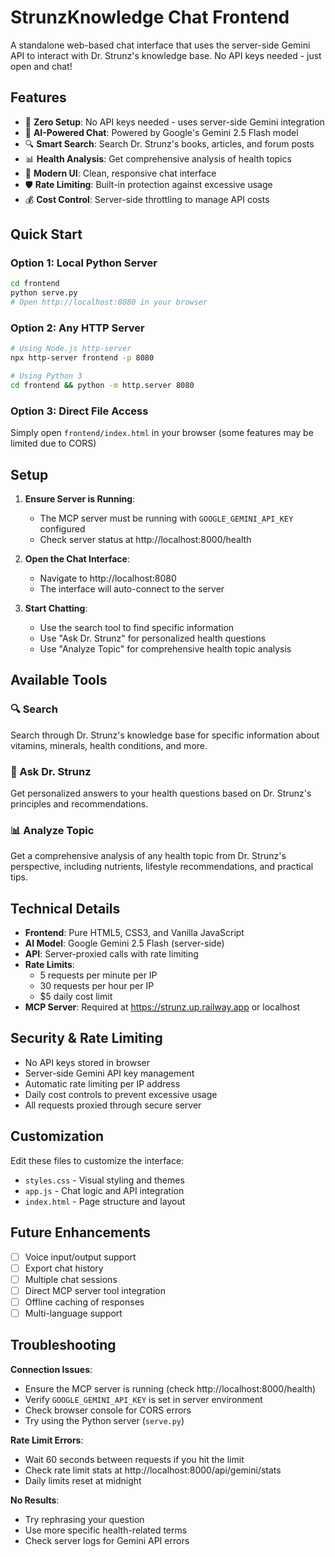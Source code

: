# StrunzKnowledge Chat Frontend

A standalone web-based chat interface that uses the server-side Gemini API to interact with Dr. Strunz's knowledge base. No API keys needed - just open and chat!

## Features

- 🚀 **Zero Setup**: No API keys needed - uses server-side Gemini integration
- 💬 **AI-Powered Chat**: Powered by Google's Gemini 2.5 Flash model
- 🔍 **Smart Search**: Search Dr. Strunz's books, articles, and forum posts
- 📊 **Health Analysis**: Get comprehensive analysis of health topics
- 🎨 **Modern UI**: Clean, responsive chat interface
- 🛡️ **Rate Limiting**: Built-in protection against excessive usage
- 💰 **Cost Control**: Server-side throttling to manage API costs

## Quick Start

### Option 1: Local Python Server
```bash
cd frontend
python serve.py
# Open http://localhost:8080 in your browser
```

### Option 2: Any HTTP Server
```bash
# Using Node.js http-server
npx http-server frontend -p 8080

# Using Python 3
cd frontend && python -m http.server 8080
```

### Option 3: Direct File Access
Simply open `frontend/index.html` in your browser (some features may be limited due to CORS)

## Setup

1. **Ensure Server is Running**:
   - The MCP server must be running with `GOOGLE_GEMINI_API_KEY` configured
   - Check server status at http://localhost:8000/health

2. **Open the Chat Interface**:
   - Navigate to http://localhost:8080
   - The interface will auto-connect to the server

3. **Start Chatting**:
   - Use the search tool to find specific information
   - Use "Ask Dr. Strunz" for personalized health questions
   - Use "Analyze Topic" for comprehensive health topic analysis

## Available Tools

### 🔍 Search
Search through Dr. Strunz's knowledge base for specific information about vitamins, minerals, health conditions, and more.

### 💬 Ask Dr. Strunz
Get personalized answers to your health questions based on Dr. Strunz's principles and recommendations.

### 📊 Analyze Topic
Get a comprehensive analysis of any health topic from Dr. Strunz's perspective, including nutrients, lifestyle recommendations, and practical tips.

## Technical Details

- **Frontend**: Pure HTML5, CSS3, and Vanilla JavaScript
- **AI Model**: Google Gemini 2.5 Flash (server-side)
- **API**: Server-proxied calls with rate limiting
- **Rate Limits**: 
  - 5 requests per minute per IP
  - 30 requests per hour per IP
  - $5 daily cost limit
- **MCP Server**: Required at https://strunz.up.railway.app or localhost

## Security & Rate Limiting

- No API keys stored in browser
- Server-side Gemini API key management
- Automatic rate limiting per IP address
- Daily cost controls to prevent excessive usage
- All requests proxied through secure server

## Customization

Edit these files to customize the interface:
- `styles.css` - Visual styling and themes
- `app.js` - Chat logic and API integration
- `index.html` - Page structure and layout

## Future Enhancements

- [ ] Voice input/output support
- [ ] Export chat history
- [ ] Multiple chat sessions
- [ ] Direct MCP server tool integration
- [ ] Offline caching of responses
- [ ] Multi-language support

## Troubleshooting

**Connection Issues**:
- Ensure the MCP server is running (check http://localhost:8000/health)
- Verify `GOOGLE_GEMINI_API_KEY` is set in server environment
- Check browser console for CORS errors
- Try using the Python server (`serve.py`)

**Rate Limit Errors**:
- Wait 60 seconds between requests if you hit the limit
- Check rate limit stats at http://localhost:8000/api/gemini/stats
- Daily limits reset at midnight

**No Results**:
- Try rephrasing your question
- Use more specific health-related terms
- Check server logs for Gemini API errors